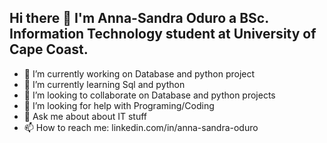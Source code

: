 ## Hi there 👋 I'm Anna-Sandra Oduro a BSc. Information Technology student at University of Cape Coast.

- 🔭 I’m currently working on Database and python project
- 🌱 I’m currently learning Sql and python
- 👯 I’m looking to collaborate on Database and python projects
- 🤔 I’m looking for help with Programing/Coding
- 💬 Ask me about about IT stuff
- 📫 How to reach me: linkedin.com/in/anna-sandra-oduro


<!--
**Anna-SandraOduro/Anna-SandraOduro** is a ✨ _special_ ✨ repository because its `README.md` (this file) appears on your GitHub profile.

Here are some ideas to get you started:

- 🔭 I’m currently working on ...
- 🌱 I’m currently learning ...
- 👯 I’m looking to collaborate on ...
- 🤔 I’m looking for help with ...
- 💬 Ask me about ...
- 📫 How to reach me: ...
- 😄 Pronouns: ...
- ⚡ Fun fact: ...
-->
